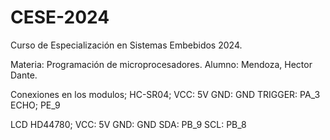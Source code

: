 # CESE-2024
Curso de Especialización en Sistemas Embebidos 2024.

Materia: Programación de microprocesadores.
Alumno: Mendoza, Hector Dante.

Conexiones en los modulos;
HC-SR04;
VCC: 5V
GND: GND
TRIGGER: PA_3
ECHO; PE_9

LCD HD44780;
VCC: 5V
GND: GND
SDA: PB_9
SCL: PB_8
